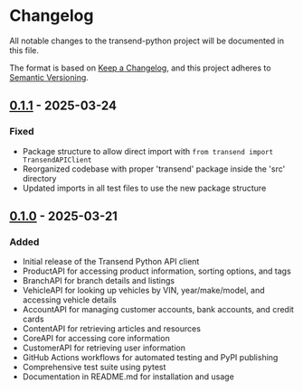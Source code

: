 # Changelog

All notable changes to the transend-python project will be documented in this file.

The format is based on [Keep a Changelog](https://keepachangelog.com/en/1.0.0/),
and this project adheres to [Semantic Versioning](https://semver.org/spec/v2.0.0.html).

## [0.1.1] - 2025-03-24

### Fixed
- Package structure to allow direct import with `from transend import TransendAPIClient`
- Reorganized codebase with proper 'transend' package inside the 'src' directory
- Updated imports in all test files to use the new package structure

[0.1.1]: https://github.com/TranstarIndustries/transend-python/compare/v0.1.0...v0.1.1

## [0.1.0] - 2025-03-21

### Added
- Initial release of the Transend Python API client
- ProductAPI for accessing product information, sorting options, and tags
- BranchAPI for branch details and listings
- VehicleAPI for looking up vehicles by VIN, year/make/model, and accessing vehicle details
- AccountAPI for managing customer accounts, bank accounts, and credit cards
- ContentAPI for retrieving articles and resources
- CoreAPI for accessing core information
- CustomerAPI for retrieving user information
- GitHub Actions workflows for automated testing and PyPI publishing
- Comprehensive test suite using pytest
- Documentation in README.md for installation and usage

[0.1.0]: https://github.com/TranstarIndustries/transend-python/releases/tag/v0.1.0
